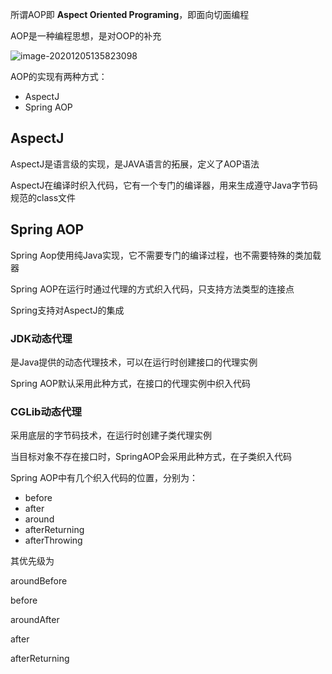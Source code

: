 所谓AOP即 **Aspect Oriented Programing**，即面向切面编程

AOP是一种编程思想，是对OOP的补充



![image-20201205135823098](https://gitee.com/Vanni/pic-bed/raw/master/img/image-20201205135823098.png)





AOP的实现有两种方式：

- AspectJ
- Spring AOP



## AspectJ



AspectJ是语言级的实现，是JAVA语言的拓展，定义了AOP语法

AspectJ在编译时织入代码，它有一个专门的编译器，用来生成遵守Java字节码规范的class文件



## Spring AOP

Spring Aop使用纯Java实现，它不需要专门的编译过程，也不需要特殊的类加载器

Spring AOP在运行时通过代理的方式织入代码，只支持方法类型的连接点

Spring支持对AspectJ的集成



### JDK动态代理

是Java提供的动态代理技术，可以在运行时创建接口的代理实例

Spring AOP默认采用此种方式，在接口的代理实例中织入代码

### CGLib动态代理

采用底层的字节码技术，在运行时创建子类代理实例

当目标对象不存在接口时，SpringAOP会采用此种方式，在子类织入代码



Spring AOP中有几个织入代码的位置，分别为：

- before
- after
- around
- afterReturning
- afterThrowing



其优先级为



aroundBefore

before

aroundAfter

after

afterReturning



